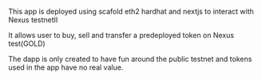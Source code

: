 This app is deployed using scafold eth2 hardhat and nextjs to interact with Nexus testnetII

It allows user to buy, sell and transfer a predeployed token on Nexus test(GOLD)

The dapp is only created to have fun around the public testnet and tokens used in the app have no real value.
